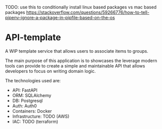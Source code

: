 TODO: use this to conditionally install linux based packages vs mac based packages https://stackoverflow.com/questions/59266776/how-to-tell-pipenv-ignore-a-package-in-pipfile-based-on-the-os

# API-template

A WIP template service that allows users to associate items to groups.

The main purpose of this application is to showcases the leverage modern tools can provide to create a simple and maintainable API that allows developers to focus on writing domain logic.

The technologies used are:
- API: FastAPI
- ORM: SQLAlchemy
- DB: Postgresql
- Auth: Auth0
- Containers: Docker
- Infrastructure: TODO (AWS)
- IAC: TODO (terraform)
